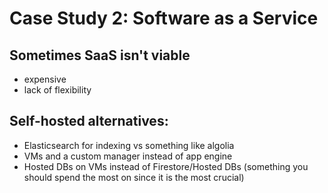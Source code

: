 # Case Study 2: Software as a Service

## Sometimes SaaS isn't viable

- expensive
- lack of flexibility

## Self-hosted alternatives:

- Elasticsearch for indexing vs something like algolia
- VMs and a custom manager instead of app engine
- Hosted DBs on VMs instead of Firestore/Hosted DBs (something you should spend the most on since it is the most crucial)
